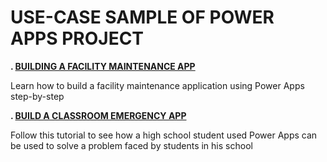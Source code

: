 # USE-CASE SAMPLE OF POWER APPS PROJECT
**. [BUILDING A FACILITY MAINTENANCE APP](https://www.youtube.com/live/TjnL47NBlaM?si=26cy9W9foLSF7_sj)**

Learn how to build a facility maintenance application using Power Apps step-by-step

**. [BUILD A CLASSROOM EMERGENCY APP](https://youtu.be/gIzEzz_4eFQ?si=-I5S4o9oK0Cfse2H)**

Follow this tutorial to see how a high school student used Power Apps can be used to solve a problem faced by students in his school
